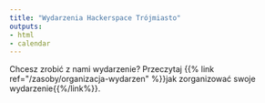 ```yaml
---
title: "Wydarzenia Hackerspace Trójmiasto"
outputs:
- html
- calendar
---
```


Chcesz zrobić z nami wydarzenie? Przeczytaj {{% link ref="/zasoby/organizacja-wydarzen" %}}jak zorganizować swoje wydarzenie{{%/link%}}.
